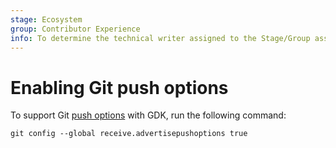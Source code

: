 ```yaml
---
stage: Ecosystem
group: Contributor Experience
info: To determine the technical writer assigned to the Stage/Group associated with this page, see https://about.gitlab.com/handbook/engineering/ux/technical-writing/#assignments
---
```


# Enabling Git push options

To support Git [push options](https://docs.gitlab.com/ee/user/project/push_options.html)
with GDK, run the following command:

```shell
git config --global receive.advertisepushoptions true
```
